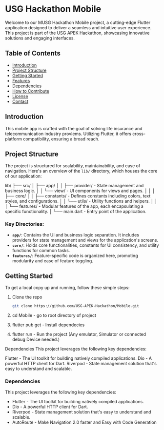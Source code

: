 # USG Hackathon Mobile

Welcome to our MUSG Hackathon Mobile project, a cutting-edge Flutter application designed to deliver a seamless and intuitive user experience. This project is part of the USG APEK Hackathon, showcasing innovative solutions and engaging interfaces.

## Table of Contents

- [Introduction](#introduction)
- [Project Structure](#project-structure)
- [Getting Started](#getting-started)
- [Features](#features)
- [Dependencies](#dependencies)
- [How to Contribute](#how-to-contribute)
- [License](#license)
- [Contact](#contact)

## Introduction

This mobile app is crafted with the goal of solving life insurance and telecommunication industry provlems. Utilizing Flutter, it offers cross-platform compatibility, ensuring a broad reach.

## Project Structure

The project is structured for scalability, maintainability, and ease of navigation. Here's an overview of the `lib/` directory, which houses the core of our application:

lib/
├── src/
│   ├── app/
│   │   ├── provider/ - State management and business logic.
│   │   └── view/ - UI components for views and pages.
│   │
│   ├── core/
│   │   ├── constants/ - Defines constants including colors, text styles, and configurations.
│   │   └── utils/ - Utility functions and helpers.
│   │
│   └── features/ - Modular features of the app, each encapsulating a specific functionality.
│
└── main.dart - Entry point of the application.



### Key Directories:

- **`app/`**: Contains the UI and business logic separation. It includes providers for state management and views for the application's screens.
- **`core/`**: Holds core functionalities, constants for UI consistency, and utility functions for common tasks.
- **`features/`**: Feature-specific code is organized here, promoting modularity and ease of feature toggling.

## Getting Started

To get a local copy up and running, follow these simple steps:

1. Clone the repo
   ```sh
   git clone https://github.com/USG-APEK-Hackathon/Mobile.git

2. cd Mobile - go to root directory of project

3. flutter pub get - Install dependecies

4. flutter run - Run the project (Any emulator, Simulator or connected debug Device needed.)

Dependencies
This project leverages the following key dependencies:

Flutter - The UI toolkit for building natively compiled applications.
Dio - A powerful HTTP client for Dart.
Riverpod - State management solution that's easy to understand and scalable.

### Dependencies
This project leverages the following key dependencies:
- Flutter - The UI toolkit for building natively compiled applications.
- Dio - A powerful HTTP client for Dart.
- Riverpod - State management solution that's easy to understand and scalable.
- AutoRoute - Make Navigation 2.0 faster and Easy with Code Generation






